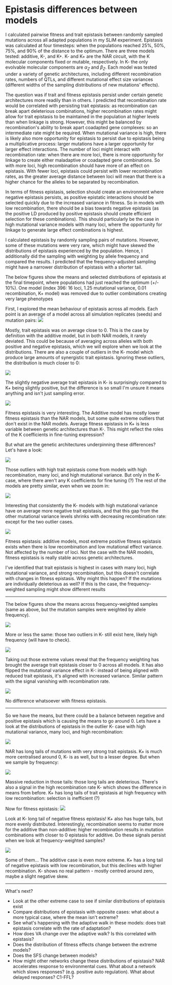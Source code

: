 # Epistasis differences between models

I calculated pairwise fitness and trait epistasis between randomly sampled mutations across all adapted populations in my SLiM experiment. Epistasis was calculated at four timesteps: when the populations reached 25%, 50%, 75%, and 90% of the distance to the optimum. There are three models tested: additive, K-, and K+. K- and K+ are the NAR circuit, with the K molecular components fixed or mutable, respectively. In K- the only evolvable molecular components are $\alpha_Z$ and $\beta_Z$. Each model was tested under a variety of genetic architectures, including different recombination rates, numbers of QTLs, and different mutational effect size variances (different widths of the sampling distributions of new mutations' effects).

The question was if trait and fitness epistasis persist under certain genetic architectures more readily than in others. I predicted that recombination rate would be correlated with persisting trait epistasis: as recombination can break apart deleterious combinations, higher recombination rates might allow for trait epistasis to be maintained in the population at higher levels than when linkage is strong. However, this might be balanced by recombination's ability to break apart coadapted gene complexes: so an intermediate rate might be required. When mutational variance is high, there is likely also more opportunity for epistasis to persist due to epistasis being a multiplicative process: larger mutations have a larger opportunity for larger effect interactions. The number of loci might interact with recombination rate: when there are more loci, there is more opportunity for linkage to create either maladaptive or coadapted gene combinations. So with more loci, high recombination should have more of an effect on epistasis. With fewer loci, epistasis could persist with lower recombination rates, as the greater average distance between loci will mean that there is a higher chance for the alleles to be separated by recombination.

In terms of fitness epistasis, selection should create an environment where negative epistasis persists, as positive epistatic interactions should be selected quickly due to the increased variance in fitness. So in models with low recombination, there should be a bias towards negative epistasis (as the positive LD produced by positive epistasis should create efficient selection for these combinations). This should particularly be the case in high mutational variance models with many loci, where the opportunity for linkage to generate large effect combinations is highest.

I calculated epistasis by randomly sampling pairs of mutations. However, some of these mutations were very rare, which might have skewed the distributions of epistasis experienced by the population. Hence, I additionally did the sampling with weighting by allele frequency and compared the results. I predicted that the frequency-adjusted sampling might have a narrower distribution of epistasis with a shorter tail.  

The below figures show the means and selected distributions of epistasis at the final timepoint, where populations had just reached the optimum (+/- 10%). One model (index 396: 16 loci, 1.25 mutational variance, 0.01 recombination, K+ model) was removed due to outlier combinations creating very large phenotypes

First, I explored the mean behaviour of epistasis across all models. Each point is an average of a model across all simulation replicates (seeds) and mutation pairs:
![](./figures/mean_ep_box.png)

Mostly, trait epistasis was on average close to 0. This is the case by definition with the additive model, but in both NAR models, it rarely deviated. This could be because of averaging across alleles with both positive and negative epistasis, which we will explore when we look at the distributions. There are also a couple of outliers in the K- model which produce large amounts of synergistic trait epistasis. 
Ignoring these outliers, the distribution is much closer to 0:

![](./figures/mean_ep_box_zoom.png)

The slightly negative average trait epistasis in K- is surprisingly compared to K+ being slightly positive, but the difference is so small I'm unsure it means anything and isn't just sampling error.



![](./figures/mean_ew_boxplot.png)

Fitness epistasis is very interesting. The Additive model has mostly lower fitness epistasis than the NAR models, but some quite extreme outliers that don't exist in the NAR models. Average fitness epistasis in K+ is less variable between genetic architectures than K-. This might reflect the roles of the K coefficients in fine-tuning expression?


But what are the genetic architectures underpinning these differences? Let's have a look:

![](./figures/meanep_allcombo.png)

Those outliers with high trait epistasis come from models with high recombination, many loci, and high mutational variance. But only in the K- case, where there aren't any K coefficients for fine tuning (?)
The rest of the models are pretty similar, even when we zoom in:

![](./figures/meanep_allcombo_zoom.png)

Interesting that consistently the K- models with high mutational variance have on average more negative trait epistasis, and that this gap from the other mutational variance levels shrinks with decreasing recombination rate: except for the two outlier cases.

![](./figures/meanew_allcombo.png)

Fitness epistasis: additive models, most extreme positive fitness epistasis exists when there is low recombination and low mutational effect variance. Not affected by the number of loci. Not the case with the NAR models, fitness epistasis is really stable across genetic architectures.


I've identified that trait epistasis is highest in cases with many loci, high mutational variance, and strong recombination, but this doesn't correlate with changes in fitness epistasis. Why might this happen? If the mutations are individually deleterious as well? If this is the case, the frequency-weighted sampling might show different results

<hr>

The below figures show the means across frequency-weighted samples (same as above, but the mutation samples were weighted by allele frequency).

![](./figures/meanep_freq_allcombo.png)

More or less the same: those two outliers in K- still exist here, likely high frequency (will have to check).

![](./figures/meanep_freq_allcombo_zoom.png)

Taking out those extreme values reveal that the frequency weighting has brought the average trait epistasis closer to 0 across all models. It has also flipped the mutational variance effect in K-: instead of being aligned with reduced trait epistasis, it's aligned with increased variance. Similar pattern with the signal vanishing with recombination rate.

![](./figures/meanew_freq_allcombo.png)

No difference whatsoever with fitness epistasis.

<hr>

So we have the means, but there could be a balance between negative and positive epistasis which is causing the means to go around 0. Lets have a look at the distributions of epistasis in the outlier K- case with high mutational variance, many loci, and high recombination:

![](./figures/dens_ep_outlier.png)

NAR has long tails of mutations with very strong trait epistasis. K+ is much more centralised around 0, K- is as well, but to a lesser degree. But when we sample by frequency:

![](./figures/dens_freq_ep_outlier.png)

Massive reduction in those tails: those long tails are deleterious. There's also a signal in the high recombination rate K- which shows the difference in means from before. K+ has long tails of trait epistasis at high frequency with low recombination: selection is inefficient (?)


Now for fitness epistasis:
![](./figures/dens_ew_outlier.png)

Look at K- long tail of negative fitness epistasis! K+ also has huge tails, but more evenly distributed. Interestingly, recombination seems to matter more for the additive than non-additive: higher recombination results in mutation combinations with closer to 0 epistasis for additive. Do these signals persist when we look at frequency-weighted samples?

![](./figures/dens_freq_ew_outlier.png)

Some of them... The additive case is even more extreme. K+ has a long tail of negative epistasis with low recombination, but this declines with higher recombination. K- shows no real pattern - mostly centred around zero, maybe a slight negative skew.

<hr>

What's next? 

- Look at the other extreme case to see if similar distributions of epistasis exist
- Compare distributions of epistasis with opposite cases: what about a more typical case, where the mean isn't extreme?
- See what's happening with the adaptive walk in these models: does trait epistasis correlate with the rate of adaptation?
- How does VA change over the adaptive walk? Is this correlated with epistasis?
- Does the distribution of fitness effects change between the extreme models?
- Does the SFS change between models? 
- How might other networks change these distributions of epistasis? NAR accelerates response to environmental cues. What about a network which slows responses? (e.g. positive auto regulation). What about delayed responses? C1-FFL? 